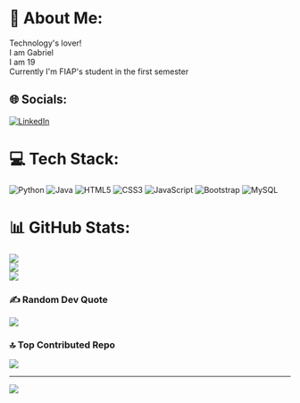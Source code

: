 # 💫 About Me:
Technology's lover!<br>I am Gabriel<br>I am 19<br>Currently I'm FIAP's student in the first semester


## 🌐 Socials:
[![LinkedIn](https://img.shields.io/badge/LinkedIn-%230077B5.svg?logo=linkedin&logoColor=white)](https://linkedin.com/in/https://www.linkedin.com/in/gabriel-girami-646715209/) 

# 💻 Tech Stack:
![Python](https://img.shields.io/badge/python-3670A0?style=for-the-badge&logo=python&logoColor=ffdd54) ![Java](https://img.shields.io/badge/java-%23ED8B00.svg?style=for-the-badge&logo=java&logoColor=white) ![HTML5](https://img.shields.io/badge/html5-%23E34F26.svg?style=for-the-badge&logo=html5&logoColor=white) ![CSS3](https://img.shields.io/badge/css3-%231572B6.svg?style=for-the-badge&logo=css3&logoColor=white) ![JavaScript](https://img.shields.io/badge/javascript-%23323330.svg?style=for-the-badge&logo=javascript&logoColor=%23F7DF1E) ![Bootstrap](https://img.shields.io/badge/bootstrap-%23563D7C.svg?style=for-the-badge&logo=bootstrap&logoColor=white) ![MySQL](https://img.shields.io/badge/mysql-%2300f.svg?style=for-the-badge&logo=mysql&logoColor=white)
# 📊 GitHub Stats:
![](https://github-readme-stats.vercel.app/api?username=gabrielgirami2&theme=dark&hide_border=false&include_all_commits=true&count_private=true)<br/>
![](https://github-readme-streak-stats.herokuapp.com/?user=gabrielgirami2&theme=dark&hide_border=false)<br/>
![](https://github-readme-stats.vercel.app/api/top-langs/?username=gabrielgirami2&theme=dark&hide_border=false&include_all_commits=true&count_private=true&layout=compact)

### ✍️ Random Dev Quote
![](https://quotes-github-readme.vercel.app/api?type=horizontal&theme=tokyonight)

### 🔝 Top Contributed Repo
![](https://github-contributor-stats.vercel.app/api?username=gabrielgirami2&limit=5&theme=dark&combine_all_yearly_contributions=true)

---
[![](https://visitcount.itsvg.in/api?id=gabrielgirami2&icon=2&color=1)](https://visitcount.itsvg.in)

<!-- Proudly created with GPRM ( https://gprm.itsvg.in ) -->
